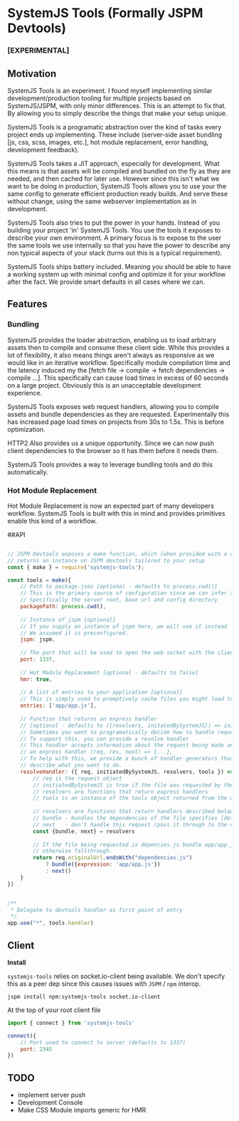 # SystemJS Tools (Formally JSPM Devtools)

### [EXPERIMENTAL]

## Motivation
SystemJS Tools is an experiment. I found myself implementing similar development/production
tooling for multiple projects based on SystemJS/JSPM, with only minor differences. This is an attempt to fix that. By allowing you to simply describe the things
that make your setup unique.
 
SystemJS Tools is a programatic abstraction over the kind of tasks every project ends up implementing.
These include (server-side asset bundling [js, css, scss, images, etc.], hot module replacement, error handling, development feedback).

SystemJS Tools takes a JIT approach, especially for development. What this
means is that assets will be compiled and bundled on the fly as they are needed, and then cached for later use.
However since this isn't what we want to be doing in production, SystemJS Tools allows you to use your the same config to generate efficient
production ready builds. And serve these without change, using the same webserver implementation as in development.

SystemJS Tools also tries to put the power in your hands. Instead of you building your project 'in' SystemJS Tools. You
use the tools it exposes to describe your own environment. A primary focus is to expose to the user the same tools we use internally
so that you have the power to describe any non typical aspects of your stack (turns out this is a typical requirement).

SystemJS Tools ships battery included. Meaning you should be able to have a working system up with minimal config and optimize it for your workflow
after the fact. We provide smart defaults in all cases where we can.

## Features
### Bundling
SystemJS provides the loader abstraction, enabling us to load arbitrary assets then to compile and consume these client side.
While this provides a lot of flexibility, it also means things aren't always as responsive as we would like in an iterative workflow. 
Specifically module compilation time and the latency induced my the [fetch file -> compile -> fetch dependencies -> compile ...]. This specifically can cause
load times in excess of 60 seconds on a large project. Obviously this is an unacceptable development experience.

SystemJS Tools exposes web request handlers, allowing you to compile assets and bundle dependencies as they are requested. Experimentally this has 
increased page load times on projects from 30s to 1.5s. This is before optimization.

HTTP2 Also provides us a unique opportunity. Since we can now push client dependencies to the browser so it has them before it needs them.

SystemJS Tools provides a way to leverage bundling tools and do this automatically.

### Hot Module Replacement
Hot Module Replacement is now an expected part of many developers workflow. SystemJS Tools is built with this in mind and provides primitives enable this kind of a workflow.

##API
```javascript

// JSPM Devtools exposes a make function, which (when provided with a config) 
// returns an instance on JSPM devtools tailored to your setup
const { make } = require('systemjs-tools');

const tools = make({
    // Path to package.json [optional - defaults to process.cwd()]
    // This is the primary source of configuration since we can infer a lot from this
    // Specifically the server root, base url and config directory
    packagePath: process.cwd(),
    
    // Instance of jspm [optional]
    // If you supply an instance of jspm here, we will use it instead
    // We assumed it is preconfigured.
    jspm: jspm,
    
    // The port that will be used to open the web socket with the client
    port: 1337,
    
    // Hot Module Replacement [optional - defaults to false]
    hmr: true,
    
    // A list of entries to your application [optional]
    // This is simply used to premptively cache files you might load to speed up the first load
    entries: ['app/app.js'],
    
    // Function that returns an express handler 
    // [optional - defaults to ({resolvers, initatedBySystemJS}) => initatedBySystemJS ? resolvers.bundle() : resolvers.next() ]
    // Sometimes you want to programatically decide how to handle requests.
    // To support this, you can provide a resolve handler
    // This handler accepts information about the request being made and needs to return
    // an express handler (req, res, next) => {...},
    // To help with this, we provide a bunch of handler generators that you can invoke to
    // describe what you want to do.
    resolveHandler: ({ req, initiatedBySystemJS, resolvers, tools }) => {
        // req is the request object
        // initiatedBySystemJS is true if the file was requested by the SystemJS library, else false
        // resolvers are functions that return express handlers
        // tools is an instance of the tools object returned from the make function 
        
        // resolvers are functions that return handlers described below:
        // bundle - bundles the dependencies of the file specifies [defaults to req.originalUrl]
        // next   - don't handle this request (pass it through to the next express middleware)
        const {bundle, next} = resolvers
        
        // If the file being requested is depencies.js bundle app/app.js and return that
        // otherwise fallthrough.
        return req.originalUrl.endsWith("dependencies.js")
            ? bundle({expression: 'app/app.js'})
            : next()
    }
})


/**
 * Delegate to devtools handler as first point of entry
 */
app.use("*", tools.handler)
```

## Client

**Install**

`systemjs-tools` relies on socket.io-client being available. We don't specify this as a peer dep since this causes issues
with `JSPM` / `npm` interop.

`jspm install npm:systemjs-tools socket.io-client`

At the top of your root client file
```javascript
import { connect } from 'systemjs-tools'

connect({
    // Port used to connect to server (defaults to 1337)
    port: 2345
})

```

## TODO
- implement server push
- Development Console
- Make CSS Module imports generic for HMR